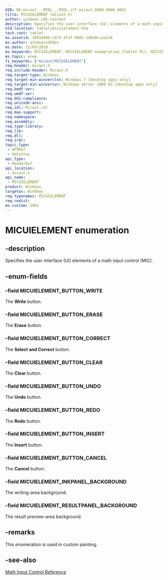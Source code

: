 ```yaml
---
UID: NE:micaut.__MIDL___MIDL_itf_micaut_0000_0000_0001
title: MICUIELEMENT (micaut.h)
author: windows-sdk-content
description: Specifies the user interface (UI) elements of a math input control (MIC).
old-location: tablet\micuielement.htm
tech.root: tablet
ms.assetid: 3091480b-cb75-4faf-9005-1d9ddccea236
ms.author: windowssdkdev
ms.date: 12/05/2018
ms.keywords: MICUIELEMENT, MICUIELEMENT enumeration [Tablet PC], MICUIELEMENT_BUTTON_CANCEL, MICUIELEMENT_BUTTON_CLEAR, MICUIELEMENT_BUTTON_CORRECT, MICUIELEMENT_BUTTON_ERASE, MICUIELEMENT_BUTTON_INSERT, MICUIELEMENT_BUTTON_REDO, MICUIELEMENT_BUTTON_UNDO, MICUIELEMENT_BUTTON_WRITE, MICUIELEMENT_INKPANEL_BACKGROUND, MICUIELEMENT_RESULTPANEL_BACKGROUND, micaut/MICUIELEMENT, micaut/MICUIELEMENT_BUTTON_CANCEL, micaut/MICUIELEMENT_BUTTON_CLEAR, micaut/MICUIELEMENT_BUTTON_CORRECT, micaut/MICUIELEMENT_BUTTON_ERASE, micaut/MICUIELEMENT_BUTTON_INSERT, micaut/MICUIELEMENT_BUTTON_REDO, micaut/MICUIELEMENT_BUTTON_UNDO, micaut/MICUIELEMENT_BUTTON_WRITE, micaut/MICUIELEMENT_INKPANEL_BACKGROUND, micaut/MICUIELEMENT_RESULTPANEL_BACKGROUND, tablet.micuielement
ms.topic: enum
f1_keywords: ["micaut/MICUIELEMENT"]
req.header: micaut.h
req.include-header: Micaut.h
req.target-type: Windows
req.target-min-winverclnt: Windows 7 [desktop apps only]
req.target-min-winversvr: Windows Server 2008 R2 [desktop apps only]
req.kmdf-ver: 
req.umdf-ver: 
req.ddi-compliance: 
req.unicode-ansi: 
req.idl: Micaut.idl
req.max-support: 
req.namespace: 
req.assembly: 
req.type-library: 
req.lib: 
req.dll: 
req.irql: 
topic_type:
 - APIRef
 - kbSyntax
api_type:
 - HeaderDef
api_location:
 - micaut.h
api_name:
 - MICUIELEMENT
product: Windows
targetos: Windows
req.typenames: MICUIELEMENT
req.redist: 
ms.custom: 19H1
---
```


# MICUIELEMENT enumeration


## -description


 Specifies the user interface (UI) elements of a math input control (MIC).


## -enum-fields




### -field MICUIELEMENT_BUTTON_WRITE

The <b>Write</b> button.


### -field MICUIELEMENT_BUTTON_ERASE

The <b>Erase</b> button.


### -field MICUIELEMENT_BUTTON_CORRECT

The <b>Select and Correct</b> button.


### -field MICUIELEMENT_BUTTON_CLEAR

The <b>Clear</b> button.


### -field MICUIELEMENT_BUTTON_UNDO

The <b>Undo</b> button.


### -field MICUIELEMENT_BUTTON_REDO

The <b>Redo</b> button.


### -field MICUIELEMENT_BUTTON_INSERT

The <b>Insert</b> button.


### -field MICUIELEMENT_BUTTON_CANCEL

The <b>Cancel</b> button.


### -field MICUIELEMENT_INKPANEL_BACKGROUND

The writing-area background.


### -field MICUIELEMENT_RESULTPANEL_BACKGROUND

The result preview-area background.


## -remarks



This enumeration is used in custom painting.
  




## -see-also




<a href="https://docs.microsoft.com/windows/desktop/tablet/math-input-control-reference">Math Input Control Reference</a>
 

 


